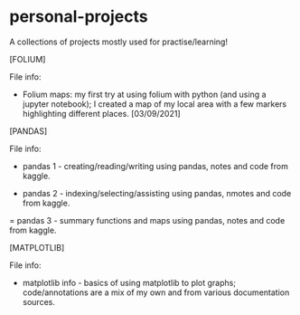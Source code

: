 # personal-projects
A collections of projects mostly used for practise/learning! 

[FOLIUM]

File info:
- Folium maps: my first try at using folium with python (and using a jupyter notebook); I created a map of my local area with a few markers highlighting different places. [03/09/2021]


[PANDAS]

File info:
- pandas 1 - creating/reading/writing using pandas, notes and code from kaggle.

- pandas 2 - indexing/selecting/assisting using pandas, nmotes and code from kaggle.

= pandas 3 - summary functions and maps using pandas, notes and code from kaggle.


[MATPLOTLIB]

File info:
- matplotlib info - basics of using matplotlib to plot graphs; code/annotations are a mix of my own and from various documentation sources.
